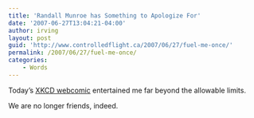 ```yaml
---
title: 'Randall Munroe has Something to Apologize For'
date: '2007-06-27T13:04:21-04:00'
author: irving
layout: post
guid: 'http://www.controlledflight.ca/2007/06/27/fuel-me-once/'
permalink: /2007/06/27/fuel-me-once/
categories:
    - Words
---
```


Today’s [XKCD webcomic](http://xkcd.com/c282.html) entertained me far beyond the allowable limits.

We are no longer friends, indeed.
